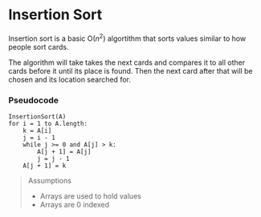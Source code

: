 # Insertion Sort

Insertion sort is a basic O($n^2$) algortithm that sorts values similar to how people sort cards.

The algorithm will take takes the next cards and compares it to all other cards before it until its place is found. 
Then the next card after that will be chosen and its location searched for. 

### Pseudocode

```
InsertionSort(A)
for i = 1 to A.length:
    k = A[i]
    j = i - 1
    while j >= 0 and A[j] > k:
        A[j + 1] = A[j]
        j = j - 1
    A[j + 1] = k
```

> Assumptions
> - Arrays are used to hold values
> - Arrays are 0 indexed
